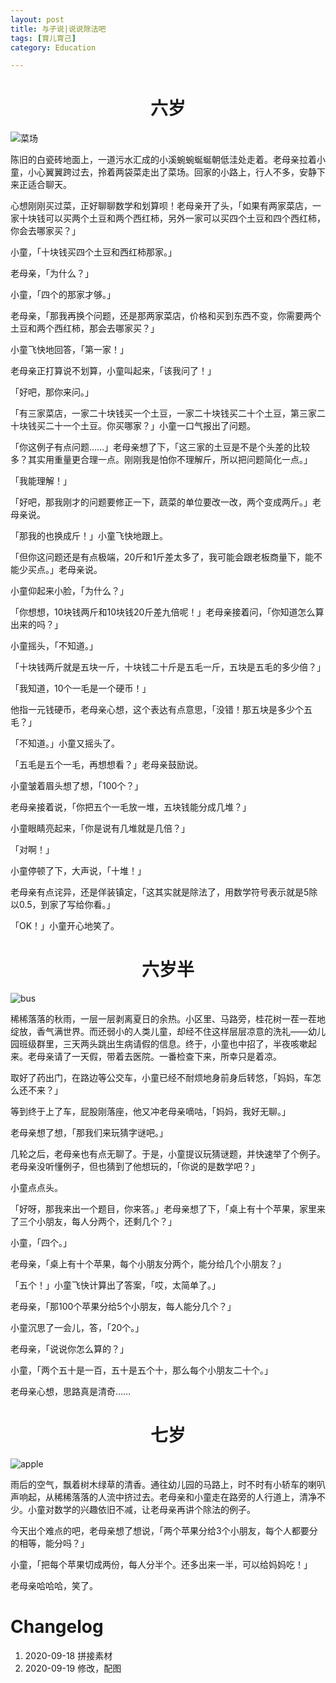 ```yaml
---
layout: post
title: 与子说|说说除法吧
tags: [育儿育己]
category: Education

---
```


# <center> 六岁

![菜场](https://user-images.githubusercontent.com/23351109/93667209-9a6c4480-fab6-11ea-9485-7832c6c19b57.jpg)

陈旧的白瓷砖地面上，一道污水汇成的小溪蜿蜿蜒蜒朝低洼处走着。老母亲拉着小童，小心翼翼跨过去，拎着两袋菜走出了菜场。回家的小路上，行人不多，安静下来正适合聊天。

心想刚刚买过菜，正好聊聊数学和划算呗！老母亲开了头，「如果有两家菜店，一家十块钱可以买两个土豆和两个西红柿，另外一家可以买四个土豆和四个西红柿，你会去哪家买？」

小童，「十块钱买四个土豆和西红柿那家。」

老母亲，「为什么？」

小童，「四个的那家才够。」

老母亲，「那我再换个问题，还是那两家菜店，价格和买到东西不变，你需要两个土豆和两个西红柿，那会去哪家买？」

小童飞快地回答，「第一家！」

老母亲正打算说不划算，小童叫起来，「该我问了！」

「好吧，那你来问。」

「有三家菜店，一家二十块钱买一个土豆，一家二十块钱买二十个土豆，第三家二十块钱买二十一个土豆。你买哪家？」小童一口气报出了问题。

「你这例子有点问题……」老母亲想了下，「这三家的土豆是不是个头差的比较多？其实用重量更合理一点。刚刚我是怕你不理解斤，所以把问题简化一点。」

「我能理解！」

「好吧，那我刚才的问题要修正一下，蔬菜的单位要改一改，两个变成两斤。」老母亲说。

「那我的也换成斤！」小童飞快地跟上。

「但你这问题还是有点极端，20斤和1斤差太多了，我可能会跟老板商量下，能不能少买点。」老母亲说。

小童仰起来小脸，「为什么？」

「你想想，10块钱两斤和10块钱20斤差九倍呢！」老母亲接着问，「你知道怎么算出来的吗？」

小童摇头，「不知道。」

「十块钱两斤就是五块一斤，十块钱二十斤是五毛一斤，五块是五毛的多少倍？」

「我知道，10个一毛是一个硬币！」

他指一元钱硬币，老母亲心想，这个表达有点意思，「没错！那五块是多少个五毛？」

「不知道。」小童又摇头了。

「五毛是五个一毛，再想想看？」老母亲鼓励说。

小童皱着眉头想了想，「100个？」

老母亲接着说，「你把五个一毛放一堆，五块钱能分成几堆？」

小童眼睛亮起来，「你是说有几堆就是几倍？」

「对啊！」

小童停顿了下，大声说，「十堆！」

老母亲有点诧异，还是佯装镇定，「这其实就是除法了，用数学符号表示就是5除以0.5，到家了写给你看。」

「OK！」小童开心地笑了。



# <center> 六岁半

![bus](https://user-images.githubusercontent.com/23351109/93667220-b07a0500-fab6-11ea-90fb-9d1f7823b6cd.jpg)

稀稀落落的秋雨，一层一层剥离夏日的余热。小区里、马路旁，桂花树一茬一茬地绽放，香气满世界。而还弱小的人类儿童，却经不住这样层层凉意的洗礼——幼儿园班级群里，三天两头跳出生病请假的信息。终于，小童也中招了，半夜咳嗽起来。老母亲请了一天假，带着去医院。一番检查下来，所幸只是着凉。

取好了药出门，在路边等公交车，小童已经不耐烦地身前身后转悠，「妈妈，车怎么还不来？」

等到终于上了车，屁股刚落座，他又冲老母亲嘀咕，「妈妈，我好无聊。」

老母亲想了想，「那我们来玩猜字谜吧。」

几轮之后，老母亲也有点无聊了。于是，小童提议玩猜谜题，并快速举了个例子。老母亲没听懂例子，但也猜到了他想玩的，「你说的是数学吧？」

小童点点头。

「好呀，那我来出一个题目，你来答。」老母亲想了下，「桌上有十个苹果，家里来了三个小朋友，每人分两个，还剩几个？」

小童，「四个。」

老母亲，「桌上有十个苹果，每个小朋友分两个，能分给几个小朋友？」

「五个！」小童飞快计算出了答案，「哎，太简单了。」

老母亲，「那100个苹果分给5个小朋友，每人能分几个？」

小童沉思了一会儿，答，「20个。」

老母亲，「说说你怎么算的？」

小童，「两个五十是一百，五十是五个十，那么每个小朋友二十个。」

老母亲心想，思路真是清奇……

# <center> 七岁

![apple](https://user-images.githubusercontent.com/23351109/93667226-c25ba800-fab6-11ea-84de-bda1c5540cc2.jpg)

雨后的空气，飘着树木绿草的清香。通往幼儿园的马路上，时不时有小轿车的喇叭声响起，从稀稀落落的人流中挤过去。老母亲和小童走在路旁的人行道上，清净不少。小童对数学的兴趣依旧不减，让老母亲再讲个除法的例子。

今天出个难点的吧，老母亲想了想说，「两个苹果分给3个小朋友，每个人都要分的相等，能分吗？」

小童，「把每个苹果切成两份，每人分半个。还多出来一半，可以给妈妈吃！」

老母亲哈哈哈，笑了。



# Changelog

1. 2020-09-18 拼接素材
2. 2020-09-19 修改，配图



